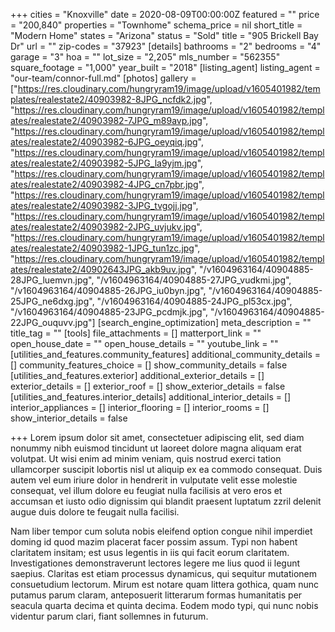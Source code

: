 +++
cities = "Knoxville"
date = 2020-08-09T00:00:00Z
featured = ""
price = "200,840"
properties = "Townhome"
schema_price = nil
short_title = "Modern Home"
states = "Arizona"
status = "Sold"
title = "905 Brickell Bay Dr"
url = ""
zip-codes = "37923"
[details]
bathrooms = "2"
bedrooms = "4"
garage = "3"
hoa = ""
lot_size = "2,205"
mls_number = "562355"
square_footage = "1,000"
year_built = "2018"
[listing_agent]
listing_agent = "our-team/connor-full.md"
[photos]
gallery = ["https://res.cloudinary.com/hungryram19/image/upload/v1605401982/templates/realestate2/40903982-8JPG_ncfdk2.jpg", "https://res.cloudinary.com/hungryram19/image/upload/v1605401982/templates/realestate2/40903982-7JPG_m89avp.jpg", "https://res.cloudinary.com/hungryram19/image/upload/v1605401982/templates/realestate2/40903982-6JPG_oeyqiq.jpg", "https://res.cloudinary.com/hungryram19/image/upload/v1605401982/templates/realestate2/40903982-5JPG_la9yjm.jpg", "https://res.cloudinary.com/hungryram19/image/upload/v1605401982/templates/realestate2/40903982-4JPG_cn7pbr.jpg", "https://res.cloudinary.com/hungryram19/image/upload/v1605401982/templates/realestate2/40903982-3JPG_tvgojj.jpg", "https://res.cloudinary.com/hungryram19/image/upload/v1605401982/templates/realestate2/40903982-2JPG_uvjukv.jpg", "https://res.cloudinary.com/hungryram19/image/upload/v1605401982/templates/realestate2/40903982-1JPG_tun1zc.jpg", "https://res.cloudinary.com/hungryram19/image/upload/v1605401982/templates/realestate2/40902643JPG_akb9uv.jpg", "/v1604963164/40904885-28JPG_luemvn.jpg", "/v1604963164/40904885-27JPG_vudkmi.jpg", "/v1604963164/40904885-26JPG_iu0byn.jpg", "/v1604963164/40904885-25JPG_ne6dxg.jpg", "/v1604963164/40904885-24JPG_pl53cx.jpg", "/v1604963164/40904885-23JPG_pcdmjk.jpg", "/v1604963164/40904885-22JPG_ouquvv.jpg"]
[search_engine_optimization]
meta_description = ""
title_tag = ""
[tools]
file_attachments = []
matterport_link = ""
open_house_date = ""
open_house_details = ""
youtube_link = ""
[utilities_and_features.community_features]
additional_community_details = []
community_features_choice = []
show_community_details = false
[utilities_and_features.exterior]
additional_exterior_details = []
exterior_details = []
exterior_roof = []
show_exterior_details = false
[utilities_and_features.interior_details]
additional_interior_details = []
interior_appliances = []
interior_flooring = []
interior_rooms = []
show_interior_details = false

+++
Lorem ipsum dolor sit amet, consectetuer adipiscing elit, sed diam nonummy nibh euismod tincidunt ut laoreet dolore magna aliquam erat volutpat. Ut wisi enim ad minim veniam, quis nostrud exerci tation ullamcorper suscipit lobortis nisl ut aliquip ex ea commodo consequat. Duis autem vel eum iriure dolor in hendrerit in vulputate velit esse molestie consequat, vel illum dolore eu feugiat nulla facilisis at vero eros et accumsan et iusto odio dignissim qui blandit praesent luptatum zzril delenit augue duis dolore te feugait nulla facilisi.

Nam liber tempor cum soluta nobis eleifend option congue nihil imperdiet doming id quod mazim placerat facer possim assum. Typi non habent claritatem insitam; est usus legentis in iis qui facit eorum claritatem. Investigationes demonstraverunt lectores legere me lius quod ii legunt saepius. Claritas est etiam processus dynamicus, qui sequitur mutationem consuetudium lectorum. Mirum est notare quam littera gothica, quam nunc putamus parum claram, anteposuerit litterarum formas humanitatis per seacula quarta decima et quinta decima. Eodem modo typi, qui nunc nobis videntur parum clari, fiant sollemnes in futurum.